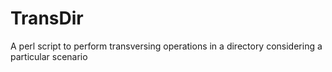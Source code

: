 # TransDir
A perl script to perform transversing operations in a directory considering a particular scenario
